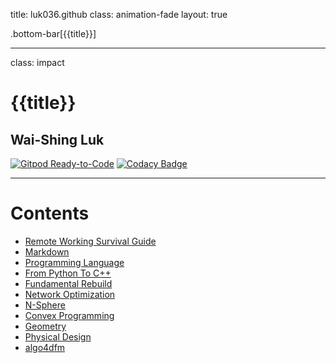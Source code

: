 title: luk036.github
class: animation-fade
layout: true

<!-- This slide will serve as the base layout for all your slides -->
.bottom-bar[{{title}}]

---

class: impact

# {{title}}

## Wai-Shing Luk

[![Gitpod Ready-to-Code](https://img.shields.io/badge/Gitpod-Ready--to--Code-blue?logo=gitpod)](https://gitpod.io/#https://github.com/luk036/luk036.github.io) 
[![Codacy Badge](https://api.codacy.com/project/badge/Grade/8f6a673d3177482b9b1d7b77995f0844)](https://app.codacy.com/app/luk036/luk036.github.io?utm_source=github.com&utm_medium=referral&utm_content=luk036/luk036.github.io&utm_campaign=badger)

---

# Contents

-   [Remote Working Survival Guide](flows/index.html)
-   [Markdown](markdown/index.html)
-   [Programming Language](proglang/index.html)
-   [From Python To C++](py2cpp/index.html)
-   [Fundamental Rebuild](fun/index.html)
-   [Network Optimization](net_optim/quickstart.html)
-   [N-Sphere](n_sphere/intro.pdf)
-   [Convex Programming](cvx/index.html)
-   [Geometry](projgeom/index.html)
-   [Physical Design](phys_des/index.html)
-   [algo4dfm](algo4dfm/index.html)
